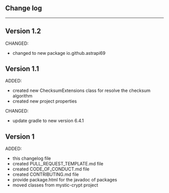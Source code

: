 ## Change log
----------------------

Version 1.2
-------------

CHANGED:

- changed to new package io.github.astrapi69

Version 1.1
-------------

ADDED:

- created new ChecksumExtensions class for resolve the checksum algorithm
- created new project properties

CHANGED:

- update gradle to new version 6.4.1

Version 1
-------------

ADDED:
 
- this changelog file
- created PULL_REQUEST_TEMPLATE.md file
- created CODE_OF_CONDUCT.md file
- created CONTRIBUTING.md file
- provide package.html for the javadoc of packages
- moved classes from mystic-crypt project


